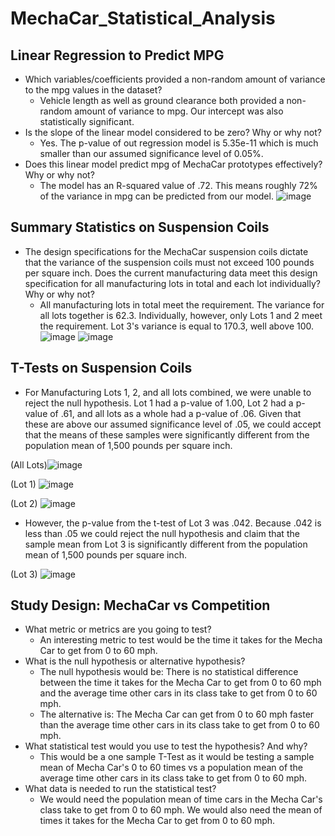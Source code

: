 # MechaCar_Statistical_Analysis

## Linear Regression to Predict MPG
- Which variables/coefficients provided a non-random amount of variance to the mpg values in the dataset?
  - Vehicle length as well as ground clearance both provided a non-random amount of variance to mpg.  Our intercept was also statistically significant.
- Is the slope of the linear model considered to be zero? Why or why not?
  - Yes.  The p-value of out regression model is 5.35e-11 which is much smaller than our assumed significance level of 0.05%.
- Does this linear model predict mpg of MechaCar prototypes effectively? Why or why not?
  - The model has an R-squared value of .72. This means roughly 72% of the variance in mpg can be predicted from our model.
![image](https://user-images.githubusercontent.com/79211628/122586070-d15d8f80-d021-11eb-9b87-da73bcaad9fe.png)


## Summary Statistics on Suspension Coils
- The design specifications for the MechaCar suspension coils dictate that the variance of the suspension coils must not exceed 100 pounds per square inch. Does the current manufacturing data meet this design specification for all manufacturing lots in total and each lot individually? Why or why not?
  - All manufacturing lots in total meet the requirement.  The variance for all lots together is 62.3.  Individually, however, only Lots 1 and 2 meet the requirement. Lot 3's variance is equal to 170.3, well above 100.
![image](https://user-images.githubusercontent.com/79211628/122586137-e3d7c900-d021-11eb-8816-0e2bfa0cb7e4.png)
![image](https://user-images.githubusercontent.com/79211628/122586168-ee925e00-d021-11eb-9a6c-b737e8400aa8.png)


## T-Tests on Suspension Coils
- For Manufacturing Lots 1, 2, and all lots combined, we were unable to reject the null hypothesis.  Lot 1 had a p-value of 1.00, Lot 2 had a p-value of .61, and all lots as a whole had a p-value of .06.  Given that these are above our assumed significance level of .05, we could accept that the means of these samples were significantly different from the population mean of 1,500 pounds per square inch.

(All Lots)![image](https://user-images.githubusercontent.com/79211628/122601750-6454f480-d037-11eb-86cc-611ea367aba4.png)

(Lot 1) ![image](https://user-images.githubusercontent.com/79211628/122601785-733ba700-d037-11eb-99ab-b8e147627eaf.png)

(Lot 2) ![image](https://user-images.githubusercontent.com/79211628/122601822-8189c300-d037-11eb-81f5-317cbef2c6d8.png)
- However, the p-value from the t-test of Lot 3 was .042.  Because .042 is less than .05 we could reject the null hypothesis and claim that the sample mean from Lot 3 is significantly different from the population mean of 1,500 pounds per square inch.

(Lot 3) ![image](https://user-images.githubusercontent.com/79211628/122601868-8fd7df00-d037-11eb-80cc-42dcc608ed6e.png)

## Study Design: MechaCar vs Competition
- What metric or metrics are you going to test?
  - An interesting metric to test would be the time it takes for the Mecha Car to get from 0 to 60 mph.
- What is the null hypothesis or alternative hypothesis?
  - The null hypothesis would be: There is no statistical difference between the time it takes for the Mecha Car to get from 0 to 60 mph and the average time other cars in its class take to get from 0 to 60 mph.
  - The alternative is: The Mecha Car can get from 0 to 60 mph faster than the average time other cars in its class take to get from 0 to 60 mph.
- What statistical test would you use to test the hypothesis? And why?
  - This would be a one sample T-Test as it would be testing a sample mean of Mecha Car's 0 to 60 times vs a population mean of the average time other cars in its class take to get from 0 to 60 mph.
- What data is needed to run the statistical test?
  - We would need the population mean of time cars in the Mecha Car's class take to get from 0 to 60 mph.  We would also need the mean of times it takes for the Mecha Car to get from 0 to 60 mph.

